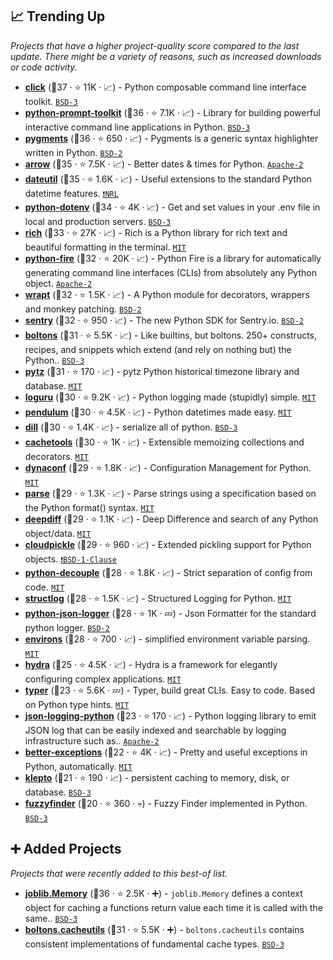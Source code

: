 ## 📈 Trending Up

_Projects that have a higher project-quality score compared to the last update. There might be a variety of reasons, such as increased downloads or code activity._

- <b><a href="https://github.com/pallets/click">click</a></b> (🥇37 ·  ⭐ 11K · 📈) - Python composable command line interface toolkit. <code><a href="http://bit.ly/3aKzpTv">BSD-3</a></code>
- <b><a href="https://github.com/prompt-toolkit/python-prompt-toolkit">python-prompt-toolkit</a></b> (🥈36 ·  ⭐ 7.1K · 📈) - Library for building powerful interactive command line applications in Python. <code><a href="http://bit.ly/3aKzpTv">BSD-3</a></code>
- <b><a href="https://github.com/pygments/pygments">pygments</a></b> (🥈36 ·  ⭐ 650 · 📈) - Pygments is a generic syntax highlighter written in Python. <code><a href="http://bit.ly/3rqEWVr">BSD-2</a></code>
- <b><a href="https://github.com/arrow-py/arrow">arrow</a></b> (🥇35 ·  ⭐ 7.5K · 📈) - Better dates & times for Python. <code><a href="http://bit.ly/3nYMfla">Apache-2</a></code>
- <b><a href="https://github.com/dateutil/dateutil">dateutil</a></b> (🥇35 ·  ⭐ 1.6K · 📈) - Useful extensions to the standard Python datetime features. <code><a href="https://tldrlegal.com/search?q=NRL">❗️NRL</a></code>
- <b><a href="https://github.com/theskumar/python-dotenv">python-dotenv</a></b> (🥇34 ·  ⭐ 4K · 📈) - Get and set values in your .env file in local and production servers. <code><a href="http://bit.ly/3aKzpTv">BSD-3</a></code>
- <b><a href="https://github.com/willmcgugan/rich">rich</a></b> (🥉33 ·  ⭐ 27K · 📈) - Rich is a Python library for rich text and beautiful formatting in the terminal. <code><a href="http://bit.ly/34MBwT8">MIT</a></code>
- <b><a href="https://github.com/google/python-fire">python-fire</a></b> (🥉32 ·  ⭐ 20K · 📈) - Python Fire is a library for automatically generating command line interfaces (CLIs) from absolutely any Python object. <code><a href="http://bit.ly/3nYMfla">Apache-2</a></code>
- <b><a href="https://github.com/GrahamDumpleton/wrapt">wrapt</a></b> (🥇32 ·  ⭐ 1.5K · 📈) - A Python module for decorators, wrappers and monkey patching. <code><a href="http://bit.ly/3rqEWVr">BSD-2</a></code>
- <b><a href="https://github.com/getsentry/sentry-python">sentry</a></b> (🥇32 ·  ⭐ 950 · 📈) - The new Python SDK for Sentry.io. <code><a href="http://bit.ly/3rqEWVr">BSD-2</a></code>
- <b><a href="https://github.com/mahmoud/boltons">boltons</a></b> (🥈31 ·  ⭐ 5.5K · 📈) - Like builtins, but boltons. 250+ constructs, recipes, and snippets which extend (and rely on nothing but) the Python.. <code><a href="http://bit.ly/3aKzpTv">BSD-3</a></code>
- <b><a href="https://github.com/stub42/pytz">pytz</a></b> (🥉31 ·  ⭐ 170 · 📈) - pytz Python historical timezone library and database. <code><a href="http://bit.ly/34MBwT8">MIT</a></code>
- <b><a href="https://github.com/Delgan/loguru">loguru</a></b> (🥈30 ·  ⭐ 9.2K · 📈) - Python logging made (stupidly) simple. <code><a href="http://bit.ly/34MBwT8">MIT</a></code>
- <b><a href="https://github.com/sdispater/pendulum">pendulum</a></b> (🥉30 ·  ⭐ 4.5K · 📈) - Python datetimes made easy. <code><a href="http://bit.ly/34MBwT8">MIT</a></code>
- <b><a href="https://github.com/uqfoundation/dill">dill</a></b> (🥈30 ·  ⭐ 1.4K · 📈) - serialize all of python. <code><a href="http://bit.ly/3aKzpTv">BSD-3</a></code>
- <b><a href="https://github.com/tkem/cachetools">cachetools</a></b> (🥉30 ·  ⭐ 1K · 📈) - Extensible memoizing collections and decorators. <code><a href="http://bit.ly/34MBwT8">MIT</a></code>
- <b><a href="https://github.com/rochacbruno/dynaconf">dynaconf</a></b> (🥈29 ·  ⭐ 1.8K · 📈) - Configuration Management for Python. <code><a href="http://bit.ly/34MBwT8">MIT</a></code>
- <b><a href="https://github.com/r1chardj0n3s/parse">parse</a></b> (🥉29 ·  ⭐ 1.3K · 📈) - Parse strings using a specification based on the Python format() syntax. <code><a href="http://bit.ly/34MBwT8">MIT</a></code>
- <b><a href="https://github.com/seperman/deepdiff">deepdiff</a></b> (🥉29 ·  ⭐ 1.1K · 📈) - Deep Difference and search of any Python object/data. <code><a href="http://bit.ly/34MBwT8">MIT</a></code>
- <b><a href="https://github.com/cloudpipe/cloudpickle">cloudpickle</a></b> (🥉29 ·  ⭐ 960 · 📈) - Extended pickling support for Python objects. <code><a href="https://tldrlegal.com/search?q=BSD-1-Clause">❗️BSD-1-Clause</a></code>
- <b><a href="https://github.com/henriquebastos/python-decouple">python-decouple</a></b> (🥉28 ·  ⭐ 1.8K · 📈) - Strict separation of config from code. <code><a href="http://bit.ly/34MBwT8">MIT</a></code>
- <b><a href="https://github.com/hynek/structlog">structlog</a></b> (🥈28 ·  ⭐ 1.5K · 📈) - Structured Logging for Python. <code><a href="http://bit.ly/34MBwT8">MIT</a></code>
- <b><a href="https://github.com/madzak/python-json-logger">python-json-logger</a></b> (🥈28 ·  ⭐ 1K · 💤) - Json Formatter for the standard python logger. <code><a href="http://bit.ly/3rqEWVr">BSD-2</a></code>
- <b><a href="https://github.com/sloria/environs">environs</a></b> (🥉28 ·  ⭐ 700 · 📈) - simplified environment variable parsing. <code><a href="http://bit.ly/34MBwT8">MIT</a></code>
- <b><a href="https://github.com/facebookresearch/hydra">hydra</a></b> (🥉25 ·  ⭐ 4.5K · 📈) - Hydra is a framework for elegantly configuring complex applications. <code><a href="http://bit.ly/34MBwT8">MIT</a></code>
- <b><a href="https://github.com/tiangolo/typer">typer</a></b> (🥉23 ·  ⭐ 5.6K · 💤) - Typer, build great CLIs. Easy to code. Based on Python type hints. <code><a href="http://bit.ly/34MBwT8">MIT</a></code>
- <b><a href="https://github.com/bobbui/json-logging-python">json-logging-python</a></b> (🥉23 ·  ⭐ 170 · 📈) - Python logging library to emit JSON log that can be easily indexed and searchable by logging infrastructure such as.. <code><a href="http://bit.ly/3nYMfla">Apache-2</a></code>
- <b><a href="https://github.com/Qix-/better-exceptions">better-exceptions</a></b> (🥉22 ·  ⭐ 4K · 📈) - Pretty and useful exceptions in Python, automatically. <code><a href="http://bit.ly/34MBwT8">MIT</a></code>
- <b><a href="https://github.com/uqfoundation/klepto">klepto</a></b> (🥉21 ·  ⭐ 190 · 📈) - persistent caching to memory, disk, or database. <code><a href="http://bit.ly/3aKzpTv">BSD-3</a></code>
- <b><a href="https://github.com/amjith/fuzzyfinder">fuzzyfinder</a></b> (🥉20 ·  ⭐ 360 · 💀) - Fuzzy Finder implemented in Python. <code><a href="http://bit.ly/3aKzpTv">BSD-3</a></code>

## ➕ Added Projects

_Projects that were recently added to this best-of list._

- <b><a href="https://joblib.readthedocs.io/en/latest/generated/joblib.Memory.html">joblib.Memory</a></b> (🥇36 ·  ⭐ 2.5K · ➕) - `joblib.Memory` defines a context object for caching a functions return value each time it is called with the same.. <code><a href="http://bit.ly/3aKzpTv">BSD-3</a></code>
- <b><a href="https://boltons.readthedocs.io/en/latest/cacheutils.html">boltons.cacheutils</a></b> (🥈31 ·  ⭐ 5.5K · ➕) - `boltons.cacheutils` contains consistent implementations of fundamental cache types. <code><a href="http://bit.ly/3aKzpTv">BSD-3</a></code>

